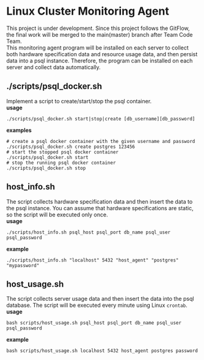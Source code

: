 # Linux Cluster Monitoring Agent
This project is under development. Since this project follows the GitFlow, the final work will be merged to the main(master) branch after Team Code Team.<br>
This monitoring agent program will be installed on each server to collect both hardware specification data and resource usage data, and then persist data into a psql instance. Therefore, the program can be installed on each server and collect data automatically.
## ./scripts/psql_docker.sh
Implement a script to create/start/stop the psql container.<br>
**usage**
```
./scripts/psql_docker.sh start|stop|create [db_username][db_password]
```
**examples**
```
# create a psql docker container with the given username and password
./scripts/psql_docker.sh create postgres 123456
# start the stopped psql docker container
./scripts/psql_docker.sh start
# stop the running psql docker container
./scripts/psql_docker.sh stop
```
## host_info.sh
The script collects hardware specification data and then insert the data to the psql instance. You can assume that hardware specifications are static, so the script will be executed only once.<br>
**usage**
```
./scripts/host_info.sh psql_host psql_port db_name psql_user psql_password
```
**example**
```
./scripts/host_info.sh "localhost" 5432 "host_agent" "postgres" "mypassword"
```

## host_usage.sh
The script collects server usage data and then insert the data into the psql database. The script will be executed every minute using Linux `crontab`.<br>
**usage**
```
bash scripts/host_usage.sh psql_host psql_port db_name psql_user psql_password
```
**example**
```
bash scripts/host_usage.sh localhost 5432 host_agent postgres password
```






